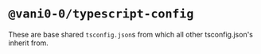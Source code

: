 # `@vani0-0/typescript-config`
 These are base shared `tsconfig.json`s from which all other tsconfig.json's inherit from.